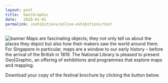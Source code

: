 ```yaml
---
layout: post
title:  Geo|Graphic
date:   2018-01-01
permalink: /exhibitions/online-exhibitions/test
---
```

![banner](/images/Geographic_Banner_Big_1.jpg)
Maps are fascinating objects; they not only tell us about the places they depict but also how their makers saw the world around them. For Singapore in particular, maps are a window to our early history – before the arrival of the British in 1819. The National Library is pleased to present Geo|Graphic, an offering of exhibitions and programmes that explore maps and mapping.

Download your copy of the festival brochure by clicking the button below.

